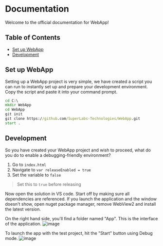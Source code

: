 # Documentation
Welcome to the official documentation for WebApp!

## Table of Contents
* [Set up WebApp](#set-up-webapp)
* [Development](#development)

## Set up WebApp
Setting up a WebApp project is very simple, we have created a script you can run to instantly set up and prepare your development environment.
Copy the script and paste it into your command prompt.
```bat
cd C:\
mkdir WebApp
cd WebApp
git init
git clone https://github.com/SuperLabs-Technologies/WebApp.git
start .
```

## Development
So you have created your WebApp project and wish to proceed, what do you do to enable a debugging-friendly environment?

1. Go to `index.html`
2. Navigate to `var releaseEnabled = true`
3. Set the variable to `false`

> Set this to `true` before releasing

Now open the solution in VS code. Start off by making sure all dependencies are referenced. If you launch the application and the window doesn't show, open nuget package manager, remove WebView2 and install the latest version.

On the right hand side, you'll find a folder named "App". This is the interface of the application.
![image](https://user-images.githubusercontent.com/57600814/207610990-d1605749-f073-4f39-81bc-e0fa601f0239.png)

To launch the app with the test project, hit the "Start" button using Debug mode.
![image](https://user-images.githubusercontent.com/57600814/207612876-9812fdc9-4ab2-4497-bc91-b66716010502.png)
